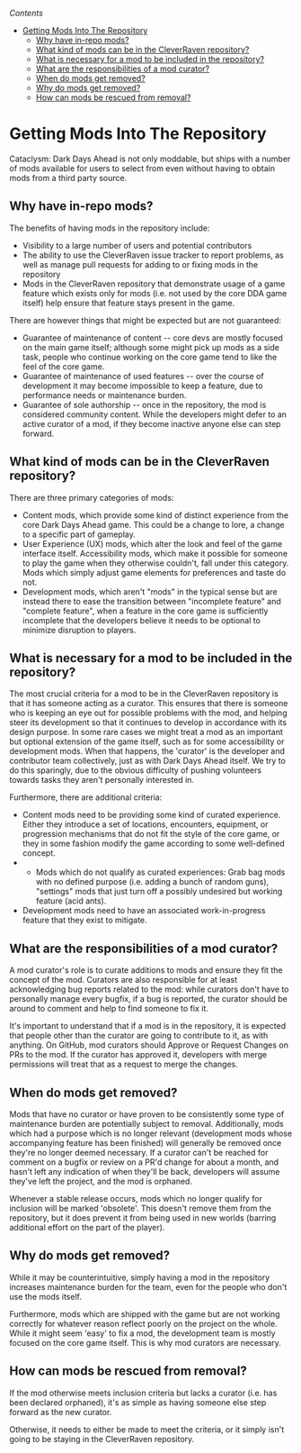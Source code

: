 <!-- START doctoc generated TOC please keep comment here to allow auto update -->
<!-- DON'T EDIT THIS SECTION, INSTEAD RE-RUN doctoc TO UPDATE -->
*Contents*

- [Getting Mods Into The Repository](#getting-mods-into-the-repository)
  - [Why have in-repo mods?](#why-have-in-repo-mods)
  - [What kind of mods can be in the CleverRaven repository?](#what-kind-of-mods-can-be-in-the-cleverraven-repository)
  - [What is necessary for a mod to be included in the repository?](#what-is-necessary-for-a-mod-to-be-included-in-the-repository)
  - [What are the responsibilities of a mod curator?](#what-are-the-responsibilities-of-a-mod-curator)
  - [When do mods get removed?](#when-do-mods-get-removed)
  - [Why do mods get removed?](#why-do-mods-get-removed)
  - [How can mods be rescued from removal?](#how-can-mods-be-rescued-from-removal)

<!-- END doctoc generated TOC please keep comment here to allow auto update -->

# Getting Mods Into The Repository

Cataclysm: Dark Days Ahead is not only moddable, but ships with a number of mods available for users to select from even without having to obtain mods from a third party source.

## Why have in-repo mods?

The benefits of having mods in the repository include:

*  Visibility to a large number of users and potential contributors
*  The ability to use the CleverRaven issue tracker to report problems, as well as manage pull requests for adding to or fixing mods in the repository
*  Mods in the CleverRaven repository that demonstrate usage of a game feature which exists only for mods (i.e. not used by the core DDA game itself) help ensure that feature stays present in the game.

There are however things that might be expected but are not guaranteed:

*  Guarantee of maintenance of content -- core devs are mostly focused on the main game itself; although some might pick up mods as a side task, people who continue working on the core game tend to like the feel of the core game.
*  Guarantee of maintenance of used features -- over the course of development it may become impossible to keep a feature, due to performance needs or maintenance burden.
*  Guarantee of sole authorship -- once in the repository, the mod is considered community content. While the developers might defer to an active curator of a mod, if they become inactive anyone else can step forward.

## What kind of mods can be in the CleverRaven repository?

There are three primary categories of mods:

*  Content mods, which provide some kind of distinct experience from the core Dark Days Ahead game. This could be a change to lore, a change to a specific part of gameplay.
*  User Experience (UX) mods, which alter the look and feel of the game interface itself. Accessibility mods, which make it possible for someone to play the game when they otherwise couldn't, fall under this category. Mods which simply adjust game elements for preferences and taste do not.
*  Development mods, which aren't "mods" in the typical sense but are instead there to ease the transition between "incomplete feature" and "complete feature", when a feature in the core game is sufficiently incomplete that the developers believe it needs to be optional to minimize disruption to players.

## What is necessary for a mod to be included in the repository?

The most crucial criteria for a mod to be in the CleverRaven repository is that it has someone acting as a curator. This ensures that there is someone who is keeping an eye out for possible problems with the mod, and helping steer its development so that it continues to develop in accordance with its design purpose.
In some rare cases we might treat a mod as an important but optional extension of the game itself, such as for some accessibility or development mods. When that happens, the 'curator' is the developer and contributor team collectively, just as with Dark Days Ahead itself. We try to do this sparingly, due to the obvious difficulty of pushing volunteers towards tasks they aren't personally interested in.

Furthermore, there are additional criteria:

*  Content mods need to be providing some kind of curated experience. Either they introduce a set of locations, encounters, equipment, or progression mechanisms that do not fit the style of the core game, or they in some fashion modify the game according to some well-defined concept.
*  *  Mods which do not qualify as curated experiences: Grab bag mods with no defined purpose (i.e. adding a bunch of random guns), "settings" mods that just turn off a possibly undesired but working feature (acid ants).
*  Development mods need to have an associated work-in-progress feature that they exist to mitigate.

## What are the responsibilities of a mod curator?

A mod curator's role is to curate additions to mods and ensure they fit the concept of the mod.  Curators are also responsible for at least acknowledging bug reports related to the mod: while curators don't have to personally manage every bugfix, if a bug is reported, the curator should be around to comment and help to find someone to fix it.

It's important to understand that if a mod is in the repository, it is expected that people other than the curator are going to contribute to it, as with anything.  On GitHub, mod curators should Approve or Request Changes on PRs to the mod.  If the curator has approved it, developers with merge permissions will treat that as a request to merge the changes.

## When do mods get removed?

Mods that have no curator or have proven to be consistently some type of maintenance burden are potentially subject to removal. Additionally, mods which had a purpose which is no longer relevant (development mods whose accompanying feature has been finished) will generally be removed once they're no longer deemed necessary.  If a curator can't be reached for comment on a bugfix or review on a PR'd change for about a month, and hasn't left any indication of when they'll be back, developers will assume they've left the project, and the mod is orphaned.

Whenever a stable release occurs, mods which no longer qualify for inclusion will be marked 'obsolete'. This doesn't remove them from the repository, but it does prevent it from being used in new worlds (barring additional effort on the part of the player).

## Why do mods get removed?

While it may be counterintuitive, simply having a mod in the repository increases maintenance burden for the team, even for the people who don't use the mods itself.

Furthermore, mods which are shipped with the game but are not working correctly for whatever reason reflect poorly on the project on the whole. While it might seem 'easy' to fix a mod, the development team is mostly focused on the core game itself. This is why mod curators are necessary.

## How can mods be rescued from removal?

If the mod otherwise meets inclusion criteria but lacks a curator (i.e. has been declared orphaned), it's as simple as having someone else step forward as the new curator.

Otherwise, it needs to either be made to meet the criteria, or it simply isn't going to be staying in the CleverRaven repository.
